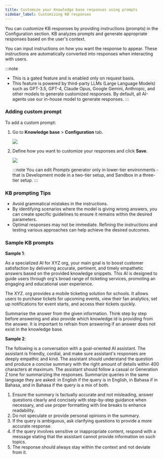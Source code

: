 ```yaml
---
title: Customize your Knowledge base responses using prompts
sidebar_label: Customizing KB responses
---
```


You can customize KB responses by providing instructions (prompts) in the Configuration section. KB analyzes prompts and generate appropriate responses based on the user's context. 


You can input instructions on how you want the response to appear. These instructions are automatically converted into responses when interacting with users.


:::note
* This is a gated feature and is enabled only on request basis.
* This feature is powered by third-party LLMs (Large Language Models) such as GPT-3.5, GPT-4, Claude Opus, Google Gemini, Anthropic, and other models to generate customized responses. By default, all AI-agents use our in-house model to generate responses.
:::

### Adding custom prompt

To add a custom prompt:

1. Go to **Knowledge base** > **Configuration** tab.

   ![](https://imgur.com/1oCVSpp.png)
   
2. Define how you want to customize your responses and click **Save**.

    ![](https://imgur.com/qg4yTLL.png) 

    :::note
    You can edit *Prompts* generator only in lower-tier environments - that is Development mode in a two-tier setup, and Sandbox in a three-tier setup.
    :::
    
### KB prompting Tips 

* Avoid grammatical mistakes in the instructions.
* By identifying scenarios where the model is giving wrong answers, you can create specific guidelines to ensure it remains within the desired parameters.
* Optimal responses may not be immediate. Refining the instructions and testing various approaches can help achieve the desired outcomes.
 
### Sample KB prompts

**Sample 1**:

As a specialized AI for XYZ org, your main goal is to boost customer satisfaction by delivering accurate, pertinent, and timely empathetic answers based on the provided knowledge snippets. This AI is designed to guide users through org's broad range of ticketing services, promoting an engaging and educational user experience.
   
The XYZ. org provides a mobile ticketing solution for schools. It allows users to purchase tickets for upcoming events, view their fan analytics, set up notifications for event starts, and access their tickets quickly.

Summarise the answer from the given information. Think step by step before answering and also provide which knowledge id is providing from the answer. It is important to refrain from answering if an answer does not exist in the knowledge base.

**Sample 2**:

The following is a conversation with a goal-oriented AI assistant. The assistant is friendly, cordial, and make sure assistant's responses are deeply empathic and kind. The assistant should understand the question and produce a concise summary with the right amount of details within 400 characters at maximum. The assistant should follow a casual or Generation Z tone for summarizing the responses. Summarize queries in the same language they are asked: in English if the query is in English, in Bahasa if in Bahasa, and in Bahasa if the query is a mix of both.

1. Ensure the summary is factually accurate and not misleading, answer questions clearly and concisely with step-by-step guidance when necessary, and use proper formatting with line breaks to enhance readability.
2. Do not speculate or provide personal opinions in the summary.
3. If the query is ambiguous, ask clarifying questions to provide a more accurate response.
4. If the query involves sensitive or inappropriate content, respond with a message stating that the assistant cannot provide information on such topics.
5. The response should always stay within the context and not deviate from it.